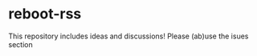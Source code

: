 reboot-rss
==========

This repository includes ideas and discussions! Please (ab)use the isues section
